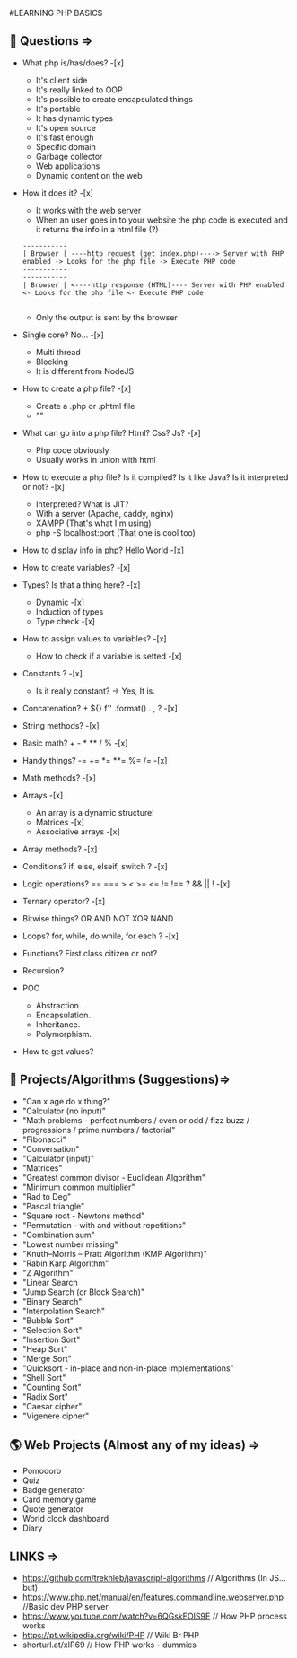 #LEARNING PHP BASICS
## 🤔 Questions =>

- What php is/has/does? -[x]
  - It's client side
  - It's really linked to OOP 
  - It's possible to create encapsulated things
  - It's portable
  - It has dynamic types
  - It's open source
  - It's fast enough
  - Specific domain
  - Garbage collector
  - Web applications
  - Dynamic content on the web

- How it does it? -[x]
  - It works with the web server
  - When an user goes in to your website the php code is executed and it returns the info in a html file (?)
  ```
  -----------
  | Browser | ----http request (get index.php)----> Server with PHP enabled -> Looks for the php file -> Execute PHP code
  -----------
  -----------
  | Browser | <----http response (HTML)---- Server with PHP enabled <- Looks for the php file <- Execute PHP code
  -----------  
  ```
  - Only the output is sent by the browser

- Single core? No... -[x]
  - Multi thread
  - Blocking
  - It is different from NodeJS

- How to create a php file? -[x]
  - Create a .php or .phtml file 
  - "<?php     bla bla bla     ?>"

- What can go into a php file? Html? Css? Js? -[x]
  - Php code obviously
  - Usually works in union with html

- How to execute a php file? Is it compiled? Is it like Java? Is it interpreted or not?  -[x]
  - Interpreted? What is JIT?
  - With a server (Apache, caddy, nginx)
  - XAMPP (That's what I'm using)
  - php -S localhost:port (That one is cool too)

- How to display info in php? Hello World -[x]

- How to create variables? -[x]

- Types? Is that a thing here? -[x]
  - Dynamic -[x]
  - Induction of types 
  - Type check -[x]

- How to assign values to variables? -[x]
  - How to check if a variable is setted -[x]

- Constants ? -[x]
  - Is it really constant? -> Yes, It is.
  
- Concatenation? + ${} f'' .format() . , ? -[x]

- String methods? -[x]

- Basic math? + - * ** / % -[x]

- Handy things? -= += *= **= %= /= -[x] 

- Math methods? -[x]

- Arrays -[x]
  - An array is a dynamic structure!
  - Matrices -[x]
  - Associative arrays -[x]

- Array methods? -[x]

- Conditions? if, else, elseif, switch ? -[x]

- Logic operations?  == === > < >= <= != !== ? && || ! -[x]

- Ternary operator? -[x]

- Bitwise things? OR AND NOT XOR NAND

- Loops? for, while, do while, for each ? -[x]

- Functions? First class citizen or not?

- Recursion?

- POO
  - Abstraction.
  - Encapsulation.
  - Inheritance.
  - Polymorphism.

- How to get values?

## 🚀 Projects/Algorithms (Suggestions)=>
- "Can x age do x thing?"
- "Calculator (no input)"
- "Math problems - perfect numbers / even or odd / fizz buzz / progressions / prime numbers / factorial"
- "Fibonacci" 
- "Conversation"
- "Calculator (input)"
- "Matrices"
- "Greatest common divisor - Euclidean Algorithm"
- "Minimum common multiplier"
- "Rad to Deg"
- "Pascal triangle"
- "Square root - Newtons method"
- "Permutation - with and without repetitions"
- "Combination sum"
- "Lowest number missing"
- "Knuth–Morris – Pratt Algorithm (KMP Algorithm)"
- "Rabin Karp Algorithm"
- "Z Algorithm"
- "Linear Search
- "Jump Search (or Block Search)"
- "Binary Search"
- "Interpolation Search" 
- "Bubble Sort"
- "Selection Sort"
- "Insertion Sort"
- "Heap Sort"
- "Merge Sort"
- "Quicksort - in-place and non-in-place implementations"
- "Shell Sort"
- "Counting Sort"
- "Radix Sort"
- "Caesar cipher"
- "Vigenere cipher"
## 🌎 Web Projects (Almost any of my ideas) =>
- Pomodoro
- Quiz
- Badge generator
- Card memory game
- Quote generator
- World clock dashboard
- Diary
## LINKS =>
- https://github.com/trekhleb/javascript-algorithms // Algorithms (In JS... but)
- https://www.php.net/manual/en/features.commandline.webserver.php //Basic dev PHP server
- https://www.youtube.com/watch?v=6QGskEOIS9E // How PHP process works 
- https://pt.wikipedia.org/wiki/PHP // Wiki Br PHP
- shorturl.at/xIP69 // How PHP works - dummies